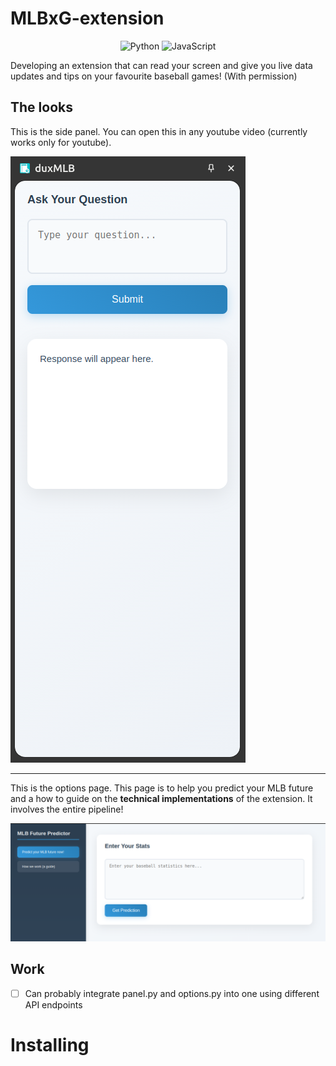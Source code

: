 # MLBxG-extension

<p align="center">
  <img src="https://img.shields.io/badge/Code-Python-informational?style=flat&logo=python&color=blue" alt="Python" />
  <img src="https://img.shields.io/badge/Code-JavaScript-informational?style=flat&logo=javascript&color=yellow" alt="JavaScript" />
</p>

Developing an extension that can read your screen and give you live data updates and tips on your favourite baseball games! (With permission)

## The looks

This is the side panel. You can open this in any youtube video (currently works only for youtube).

![side panel](images/panel.png)

---

This is the options page. This page is to help you predict your MLB future and a how to guide on the **technical implementations** of the extension. It involves the entire pipeline!

![options page](images/options.png)

## Work

- [ ] Can probably integrate panel.py and options.py into one using different API endpoints

# Installing
